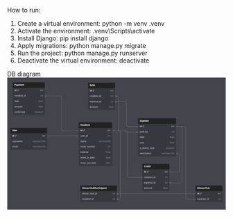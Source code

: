 How to run:
1. Create a virtual environment: python -m venv .venv
2. Activate the environment: .venv\Scripts\activate
3. Install Django: pip install django
4. Apply migrations: python manage.py migrate
5. Run the project: python manage.py runserver
6. Deactivate the virtual environment: deactivate

DB diagram
![db diagram](dbdiagram.PNG)